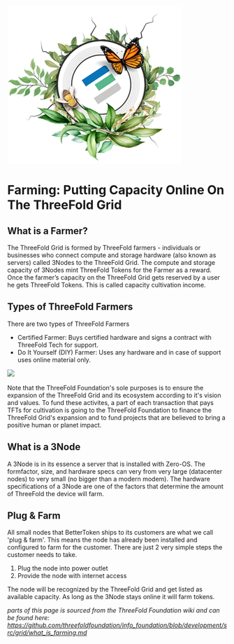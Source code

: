 ![](./img/whatisafarmer.png)

# Farming: Putting Capacity Online On The ThreeFold Grid

## What is a Farmer?
The ThreeFold Grid is formed by ThreeFold farmers - individuals or businesses who connect compute and storage hardware (also known as servers) called 3Nodes to the ThreeFold Grid. The compute and storage capacity of 3Nodes mint ThreeFold Tokens for the Farmer as a reward. Once the farmer’s capacity on the ThreeFold Grid gets reserved by a user he gets ThreeFold Tokens. This is called capacity cultivation income.

## Types of ThreeFold Farmers

There are two types of ThreeFold Farmers

- Certified Farmer: Buys certified hardware and signs a contract with ThreeFold Tech for support.
- Do It Yourself (DIY) Farmer: Uses any hardware and in case of support uses online material only.

![](circular_tft.png)

Note that the ThreeFold Foundation's sole purposes is to ensure the expansion of the ThreeFold Grid and its ecosystem according to it's vision and values. To fund these activites, a part of each transaction that pays TFTs for cultivation is going to the ThreeFold Foundation to finance the ThreeFold Grid's expansion and to fund projects that are believed to bring a positive human or planet impact.

## What is a 3Node

A 3Node is in its essence a server that is installed with Zero-OS.
The formfactor, size, and hardware specs can very from very large (datacenter nodes) to very small (no bigger than a modern modem).
The hardware specifications of a 3Node are one of the factors that determine the amount of ThreeFold the device will farm.

## Plug & Farm
All small nodes that BetterToken ships to its customers are what we call 'plug & farm'. 
This means the node has already been installed and configured to farm for the customer.
There are just 2 very simple steps the customer needs to take.

1. Plug the node into power outlet
2. Provide the node with internet access

The node will be recognized by the ThreeFold Grid and get listed as available capacity.
As long as the 3Node stays online it will farm tokens.





*parts of this page is sourced from the ThreeFold Foundation wiki and can be found here: https://github.com/threefoldfoundation/info_foundation/blob/development/src/grid/what_is_farming.md*
